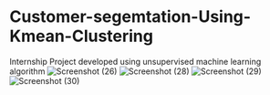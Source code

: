 # Customer-segemtation-Using-Kmean-Clustering
Internship Project developed using unsupervised machine learning algorithm
![Screenshot (26)](https://user-images.githubusercontent.com/52171203/140599652-8c31a37f-760f-4232-8209-6dd9c5c240e9.png)
![Screenshot (28)](https://user-images.githubusercontent.com/52171203/140599679-0e29eb7b-6e63-4c31-8506-c10c55465caf.png)
![Screenshot (29)](https://user-images.githubusercontent.com/52171203/140599681-ac0a7bd1-fe12-4851-9e3a-eadf44dbe360.png)
![Screenshot (30)](https://user-images.githubusercontent.com/52171203/140599685-7d9c6390-7961-49c7-9c54-ea502bf1f0a6.png)
